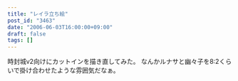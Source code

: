 ```yaml
---
title: "レイラ立ち絵"
post_id: "3463"
date: "2006-06-03T16:00:00+09:00"
draft: false
tags: []
---
```



時封城v2向けにカットインを描き直してみた。 なんかルナサと幽々子を8:2くらいで掛け合わせたような雰囲気だなぁ。
